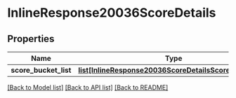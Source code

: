 # InlineResponse20036ScoreDetails

## Properties
Name | Type | Description | Notes
------------ | ------------- | ------------- | -------------
**score_bucket_list** | [**list[InlineResponse20036ScoreDetailsScoreBucketList]**](InlineResponse20036ScoreDetailsScoreBucketList.md) |  | [optional] 

[[Back to Model list]](../README.md#documentation-for-models) [[Back to API list]](../README.md#documentation-for-api-endpoints) [[Back to README]](../README.md)

